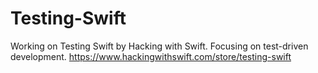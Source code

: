 # Testing-Swift
Working on Testing Swift by Hacking with Swift. 
Focusing on test-driven development.
https://www.hackingwithswift.com/store/testing-swift
